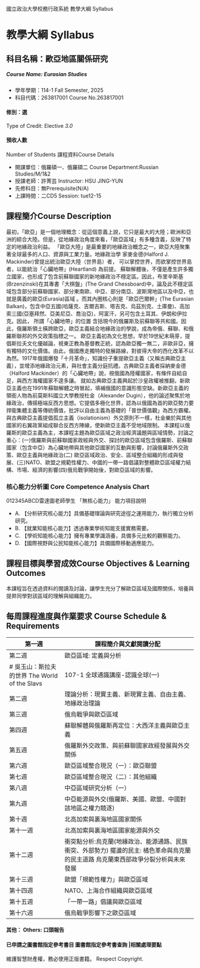 國立政治大學校務行政系統 教學大綱 Syllabus
# 教學大綱 Syllabus
##  科目名稱：歐亞地區關係研究
#####  Course Name: Eurasian Studies
  * 學年學期：114-1 Fall Semester, 2025 
  * 科目代碼：263817001 Course No.263817001
#### 修別：選
Type of Credit: Elective 
_3.0_
#### 預收人數
Number of Students
課程資料Course Details
  * 開課單位：俄羅碩一、俄羅碩二 Course Department:Russian Studies/M/1&2 
  * 授課老師：許菁芸 Instructor: HSU JING-YUN 
  * 先修科目：無Prerequisite(N/A)
  * 上課時間：二CD5 Session: tue12-15 
##  課程簡介Course Description
最初，「歐亞」是一個地理概念：從這個意義上說，它只是最大的大陸；歐洲和亞洲的綜合大陸。但是，從地緣政治角度來看，「歐亞區域」有多種含義，反映了特定的地緣政治利益。
「歐亞大陸」是最重要的地緣政治概念之一，歐亞大陸聚集著全球最多的人口、資源與工業力量。地緣政治學 家麥金德(Halford J. Mackinder)曾提出統治歐亞大陸（世界島）者， 可以掌控世界，而欲掌控世界島者，以能統治「心臟地帶」(Heartland) 為前提。
蘇聯解體後，不僅是產生許多獨立國家，也形成了包含前蘇聯國家的新地緣政治不穩定區。因此，布里辛斯基(Brzenzinski)在其專書「大棋盤」(The Grand Chessboard)中，論及此不穩定區域包含部分前蘇聯國家、部分東南歐、中亞、部分南亞、波斯灣地區以及中亞，也就是廣義的歐亞(Eurasia)區域 。而其內圈核心則是「歐亞巴爾幹」(The Eurasian Balkan)，包含中亞五國(哈薩克、吉爾吉斯、塔吉克、烏茲別克、土庫曼)、高加索三國(亞塞拜然、亞美尼亞、喬治亞)，阿富汗，另可包含土耳其、伊朗和伊拉克。因此，
所謂「心臟地帶」的位置 含括現今的俄羅斯及前蘇聯等共和國。因此，俄羅斯領土橫跨歐亞，歐亞主義結合地緣政治的學說，成為帝俄、蘇聯、和俄羅斯聯邦的外交政策指標之一。
歐亞主義初為文化思想，早於19世紀末萌芽，提倡斯拉夫文化優越論，視東正教為基督教正統，認為歐亞獨一無二，非歐非亞，擁有獨特的文化價值。由此，俄國應走獨特的發展路線，對彼得大帝的西化改革不以為然。1917年俄國爆發「十月革命」，知識份子重提歐亞主義（又稱古典歐亞主義），並增添地緣政治元素，與社會主義分庭抗禮。古典歐亞主義者採納麥金德（Halford Mackinder）的「心臟地帶」說，視俄國為陸權國家，有條件自給自足，與西方海權國家不遑多讓。
就如古典歐亞主義興起於沙皇政權被推翻，新歐亞主義也在1991年蘇聯解體之時冒起，填補俄國的意識形態空缺。新歐亞主義的領銜人物為前莫斯科國立大學教授杜金（Alexander Dugin），他的論述聚焦於地緣政治，傳揚極端反西方思想。它提倡多極化世界，認為以俄國為首的歐亞勢力要捍衛集體主義等傳統價值，批評以自由主義為基礎的「普世價值觀」為西方霸權。與古典歐亞主義提倡孤立主義（isolationism）外交原則不一樣，杜金樂於與其他國家的右翼政黨組成聯合反西方陣線，使新歐亞主義不受地域限制。
本課程以俄羅斯的歐亞主義為主，本課程主題為歐亞區域之政治經濟議題與區域情勢，討論之重心：(一)俄羅斯與前蘇聯國家政經與外交、探討的歐亞區域包含俄羅斯、前蘇聯國家（包含中亞）為心臟地帶與其他歐亞國家的互動與影響，討論俄羅斯外交政策、歐亞主義與地緣政治(二) 歐亞區域政治、安全、區域整合組織的形成與發展、(三)NATO、歐盟之規範性權力、中國的一帶一路倡議對整體歐亞區域權力結構、市場、經濟的影響(四)俄烏戰爭開始後，對歐亞區域的影響。
###  核心能力分析圖 Core Competence Analysis Chart
012345ABCD雷達圖老師學生
「無核心能力」 
能力項目說明
  * A. 【分析研究核心能力】具備基礎理論與研究途徑之運用能力，執行獨立分析研究。
  * B. 【就業知能核心能力】透過專業學術知能支援實務需要。
  * C. 【學術知能核心能力】擁有專業學識涵養，具備多元比較的觀察能力。
  * D. 【國際視野與公民知能核心能力】具備國際移動適應能力。
##  課程目標與學習成效Course Objectives & Learning Outcomes 
本課程旨在透過資料的閱讀及討論，讓學生充分了解歐亞區域及國際關係，培養與提昇同學對該區域的理解與組織能力。
##  每周課程進度與作業要求 Course Schedule & Requirements
第一週  |  課程簡介與文獻閱讀分配  
---|---  
第二週 |  歐亞區域: 定義與分析
# 吳玉山：斯拉夫的世界 The World of the Slavs | 107-1 全球通識講座-認識全球(一)  
第二週 |  理論分析：現實主義、新現實主義、自由主義、地緣政治理論  
第三週  |  俄烏戰爭與歐亞區域  
第四週 |  蘇聯解體與俄羅斯再定位：大西洋主義與歐亞主義  
第五週  |  俄羅斯外交政策、與前蘇聯國家政經發展與外交關係  
第六週  |  歐亞區域整合現況（一）：歐亞聯盟  
第七週  |  歐亞區域整合現況（二）：其他組織  
第八週 |  中亞區域研究分析（一）  
第九週 |  中亞能源與外交(俄羅斯、美國、歐盟、中國對該地區之權力競逐)  
第十週 |  北高加索與裏海地區國家關係  
第十一週 |  北高加索與裏海地區國家能源與外交  
第十二週  |  衝突點分析:烏克蘭(地緣政治、能源通路、民族衝突、外部勢力) 擺盪的民主: 橘色革命與烏克蘭的民主道路 烏克蘭東西部政爭分裂分析與未來發展  
第十三週 |  歐盟「規範性權力」與歐亞區域  
第十四週  |  NATO、上海合作組織與歐亞區域  
第十五週  |  「一帶一路」倡議與歐亞區域  
第十六週  |  俄烏戰爭影響下之歐亞區域  
####  其他： Others: 口頭報告 
####  已申請之圖書館指定參考書目  圖書館指定參考書查詢 |相關處理要點
維護智慧財產權，務必使用正版書籍。 Respect Copyright.